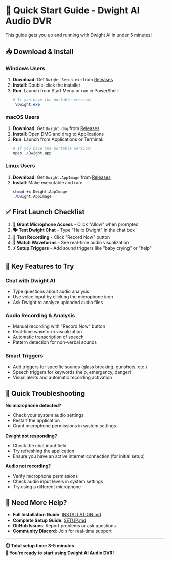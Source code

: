 # 🚀 Quick Start Guide - Dwight AI Audio DVR

This guide gets you up and running with Dwight AI in under 5 minutes!

## 📥 Download & Install

### Windows Users
1. **Download**: Get `Dwight-Setup.exe` from [Releases](https://github.com/dyhtcreator/DYHT-TAURI-short/releases)
2. **Install**: Double-click the installer
3. **Run**: Launch from Start Menu or run in PowerShell:
   ```powershell
   # If you have the portable version:
   .\Dwight.exe
   ```

### macOS Users  
1. **Download**: Get `Dwight.dmg` from [Releases](https://github.com/dyhtcreator/DYHT-TAURI-short/releases)
2. **Install**: Open DMG and drag to Applications
3. **Run**: Launch from Applications or Terminal:
   ```bash
   # If you have the portable version:
   open ./Dwight.app
   ```

### Linux Users
1. **Download**: Get `Dwight.AppImage` from [Releases](https://github.com/dyhtcreator/DYHT-TAURI-short/releases)
2. **Install**: Make executable and run:
   ```bash
   chmod +x Dwight.AppImage
   ./Dwight.AppImage
   ```

## ✅ First Launch Checklist

1. **🎤 Grant Microphone Access** - Click "Allow" when prompted
2. **🗣️ Test Dwight Chat** - Type "Hello Dwight" in the chat box
3. **🔴 Test Recording** - Click "Record Now" button
4. **👀 Watch Waveforms** - See real-time audio visualization
5. **⚡ Setup Triggers** - Add sound triggers like "baby crying" or "help"

## 🎯 Key Features to Try

### Chat with Dwight AI
- Type questions about audio analysis
- Use voice input by clicking the microphone icon
- Ask Dwight to analyze uploaded audio files

### Audio Recording & Analysis
- Manual recording with "Record Now" button
- Real-time waveform visualization
- Automatic transcription of speech
- Pattern detection for non-verbal sounds

### Smart Triggers
- Add triggers for specific sounds (glass breaking, gunshots, etc.)
- Speech triggers for keywords (help, emergency, danger)
- Visual alerts and automatic recording activation

## 🔧 Quick Troubleshooting

**No microphone detected?**
- Check your system audio settings
- Restart the application
- Grant microphone permissions in system settings

**Dwight not responding?**
- Check the chat input field
- Try refreshing the application
- Ensure you have an active internet connection (for initial setup)

**Audio not recording?**
- Verify microphone permissions
- Check audio input levels in system settings
- Try using a different microphone

## 📖 Need More Help?

- **Full Installation Guide**: [INSTALLATION.md](./INSTALLATION.md)
- **Complete Setup Guide**: [SETUP.md](./SETUP.md)
- **GitHub Issues**: Report problems or ask questions
- **Community Discord**: Join for real-time support

---

**⏱️ Total setup time: 3-5 minutes**  
**🎉 You're ready to start using Dwight AI Audio DVR!**